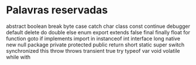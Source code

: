 # Palavras reservadas

abstract
boolean
break
byte
case
catch
char
class
const
continue
debugger
default
delete
do
double
else
enum
export
extends
false
final
finally
float
for
function
goto
if
implements
import
in
instanceof
int
interface
long
native
new
null
package
private
protected
public
return
short
static
super
switch
synchronized
this
throw
throws
transient
true
try
typeof
var
void
volatile
while
with
